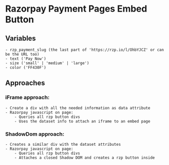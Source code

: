 # Razorpay Payment Pages Embed Button

## Variables
    - rzp_payment_slug (the last part of 'https://rzp.io/l/OhbYJCZ' or can be the URL too)
    - text ('Pay Now')
    - size ('small' | 'medium' | 'large')
    - color ('FF430F')

## Approaches
### iFrame approach:
    - Create a div with all the needed information as data attribute
    - Razorpay javascript on page:
        - Queries all rzp button divs 
        - Uses the dataset info to attach an iframe to an embed page

### ShadowDom approach:
    - Creates a similar div with the dataset attributes
    - Razorpay javascript on page:
        - Queries all rzp button divs
        - Attaches a closed Shadow DOM and creates a rzp button inside